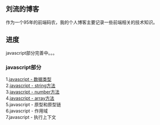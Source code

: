 ## 刘流的博客
作为一个95年的前端码农，我的个人博客主要记录一些前端相关的技术知识。
## 进度
javascript部分完善中。。。
### javascript部分
1.[javascript - 数据类型](https://github.com/liuliu1995/blog/issues/1)<br>
2.[javascript - string方法](https://github.com/liuliu1995/blog/issues/2)<br>
3.[javascript - number方法](https://github.com/liuliu1995/blog/issues/3)<br>
4.[javascript - array方法](https://github.com/liuliu1995/blog/issues/4)<br>
5.javascript - 原型和原型链<br>
6.javascript - 作用域<br>
7.javascript - 执行上下文<br>
